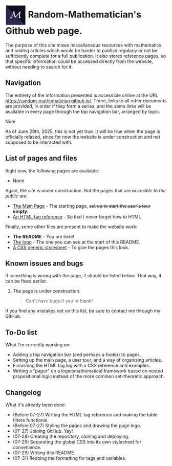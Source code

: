 # <img src="/icon.png" alt="[Logo]" style="vertical-align:middle"> Random-Mathematician's Github web page. 

The purpose of this site mixes miscellaneous resources with mathematics and coding articles which would be harder to publish regularly or not be sufficiently complete for a full publication. It also stores reference pages, so that specific information could be accessed directly from the website, without needing to search for it.

## Navigation

The entirety of the information presented is accessible online at the URL https://random-mathematician.github.io/. There, links to all other documents are provided, in order if they form a series, and the same links will be avaliable in every page through the top navigation bar, arranged by topic.

> [!NOTE]
> As of June 29th, 2025, this is not yet true. It will be true when the page is officially relased, since for now the website is under construction and not supposed to be interacted with.

## List of pages and files

Right now, the following pages are avaliable:
- None

Again, the site is under construction. But the pages that are *accesible to the public* are:
- [The Main Page](index.html) - The starting page, ~~set up to start the user's tour~~ **empty**.
- [An HTML tag reference](HTMLtaglog.html) - So that I never forget how to HTML.

Finally, some other files are present to make the website work:
- **The README** - You are here!
- [The logo](icon.png) - The one you can see at the start of this README.
- [A CSS generic stylesheet](RMstyle.css) - To give the pages this look.

## Known issues and bugs

If something is wrong with the page, it should be listed below. That way, it can be fixed earlier.
1. The page is under construction.
    > Can't have bugs if you're blank!

If you find any mistakes not on this list, be sure to contact me through my GitHub.

## To-Do list

What I'm currently working on:
- Adding a top navigation bar (and perhaps a footer) to pages.
- Setting up the main page, a user tour, and a way of organizing articles.
- Finnishing the HTML tag log with a CSS reference and examples.
- Writing a "paper" on a logicomathematical framework based on nested propositional logic instead of the more common set-theoretic approach.

## Changelog

What it's already been done:
- (Before 07-27) Writing the HTML tag reference and making the table filters functional.
- (Before 07-27) Styling the pages and drawing the page logo.
- (07-27) Joining GitHub. Yay!
- (07-28) Creating the repository, cloning and deploying.
- (07-29) Separating the global CSS into its own stylesheet for convenience.
- (07-29) Writing this README.
- (07-31) Redoing the formatting for tags and variables.
